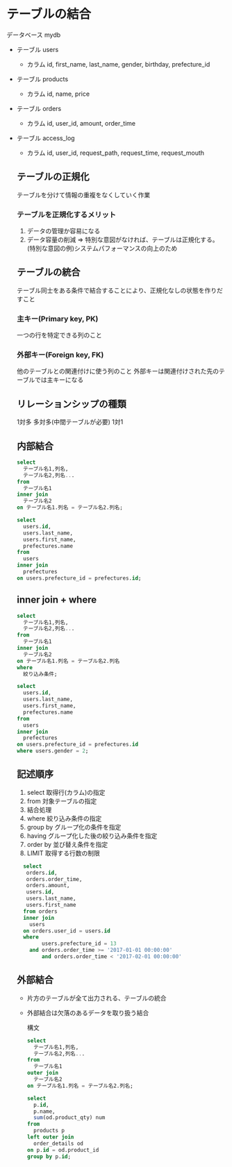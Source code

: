 # テーブルの結合
データベース mydb<br>
- テーブル users
  - カラム id, first_name, last_name, gender, birthday, prefecture_id

- テーブル products
  - カラム id, name, price

- テーブル orders
  - カラム id, user_id, amount, order_time

- テーブル access_log
  - カラム id, user_id, request_path, request_time, request_mouth

  ## テーブルの正規化
    テーブルを分けて情報の重複をなくしていく作業<br>


  ### テーブルを正規化するメリット
  1. データの管理か容易になる
  1. データ容量の削減
  => 特別な意図がなければ、テーブルは正規化する。<br>
  (特別な意図の例)システムパフォーマンスの向上のため

  ## テーブルの統合
    テーブル同士をある条件で結合することにより、正規化なしの状態を作りだすこと

    ### 主キー(Primary key, PK)
    一つの行を特定できる列のこと

    ### 外部キー(Foreign key, FK)
    他のテーブルとの関連付けに使う列のこと
    外部キーは関連付けされた先のテーブルでは主キーになる

  ## リレーションシップの種類
  1対多
  多対多(中間テーブルが必要)
  1対1

  ## 内部結合
    ``` SQL
    select
      テーブル名1,列名,
      テーブル名2,列名...
    from
      テーブル名1
    inner join
      テーブル名2
    on テーブル名1.列名 = テーブル名2.列名;
    ```

    ``` SQL
    select
      users.id,
      users.last_name,
      users.first_name,
      prefectures.name
    from
      users
    inner join
      prefectures
    on users.prefecture_id = prefectures.id;
    ```

  ## inner join + where
    ``` SQL
    select
      テーブル名1,列名,
      テーブル名2,列名...
    from
      テーブル名1
    inner join
      テーブル名2
    on テーブル名1.列名 = テーブル名2.列名
    where
      絞り込み条件;
    ```

    ``` SQL
    select
      users.id,
      users.last_name,
      users.first_name,
      prefectures.name
    from
      users
    inner join
      prefectures
    on users.prefecture_id = prefectures.id
    where users.gender = 2;
    ```

    ## 記述順序

    1. select 取得行(カラム)の指定
    1. from 対象テーブルの指定
    1. 結合処理
    1. where 絞り込み条件の指定
    1. group by グループ化の条件を指定
    1. having グループ化した後の絞り込み条件を指定
    1. order by 並び替え条件を指定
    1. LIMIT 取得する行数の制限

  ```SQL
    select 
	 orders.id,
     orders.order_time,
     orders.amount,
     users.id,
     users.last_name,
     users.first_name
    from orders
    inner join
      users
    on orders.user_id = users.id
    where
		  users.prefecture_id = 13
      and orders.order_time >= '2017-01-01 00:00:00'
		  and orders.order_time < '2017-02-01 00:00:00'
  ```

  
  ## 外部結合
  - 片方のテーブルが全て出力される、テーブルの統合
  - 外部結合は欠落のあるデータを取り扱う結合

    構文
    ``` SQL
    select
      テーブル名1,列名,
      テーブル名2,列名...
    from
      テーブル名1
    outer join
      テーブル名2
    on テーブル名1.列名 = テーブル名2.列名;
    ```
    ``` SQL
    select
      p.id,
      p.name,
      sum(od.product_qty) num
    from
      products p
    left outer join
      order_details od
    on p.id = od.product_id
    group by p.id;
    ```